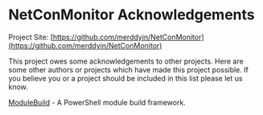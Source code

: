 # NetConMonitor Acknowledgements

Project Site: [https://github.com/merddyin/NetConMonitor](https://github.com/merddyin/NetConMonitor)

This project owes some acknowledgements to other projects. Here are some other authors or projects which have made this project possible. If you believe you or a project should be included in this list please let us know.

[ModuleBuild](https://github.com/zloeber/ModuleBuild) - A PowerShell module build framework.
